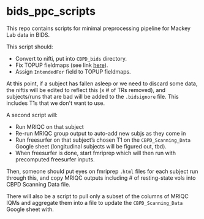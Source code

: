 # bids_ppc_scripts

This repo contains scripts for minimal preprocessing pipeline for Mackey Lab data in BIDS.

This script should:

- Convert to nifti, put into `CBPD_bids` directory.
- Fix TOPUP fieldmaps (see link [here](https://github.com/mackeylab/bids_ppc_scripts/blob/master/fix_topup_sequences/README.md)).
- Assign `IntendedFor` field to TOPUP fieldmaps.

At this point, if a subject has fallen asleep or we need to discard some data, the niftis will be edited to reflect this (x # of TRs removed), and subjects/runs that are bad will be added to the `.bidsignore` file. This includes T1s that we don't want to use.

A second script will:
- Run MRIQC on that subject
- Re-run MRIQC group output to auto-add new subjs as they come in
- Run freesurfer on that subject’s chosen T1 on the `CBPD_Scanning_Data` Google sheet (longitudinal subjects will be figured out, tbd).
- When freesurfer is done, start fmriprep which will then run with precomputed freesurfer inputs.

Then, someone should put eyes on fmriprep `.html` files for each subject run through this, and copy MRIQC outputs including # of resting-state vols  into CBPD Scanning Data file.

There will also be a script to pull only a subset of the columns of MRIQC IQMs and aggregate them into a file to update the `CBPD_Scanning_Data` Google sheet with.
